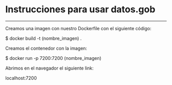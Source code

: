 # Instrucciones para usar datos.gob
-----------------------------------------------------------------------

Creamos una imagen con nuestro Dockerfile con el siguiente código:

$ docker build -t (nombre_imagen) .


Creamos el contenedor con la imagen:

$ docker run -p 7200:7200 (nombre_imagen)


Abrimos en el navegador el siguiente link:

localhost:7200


